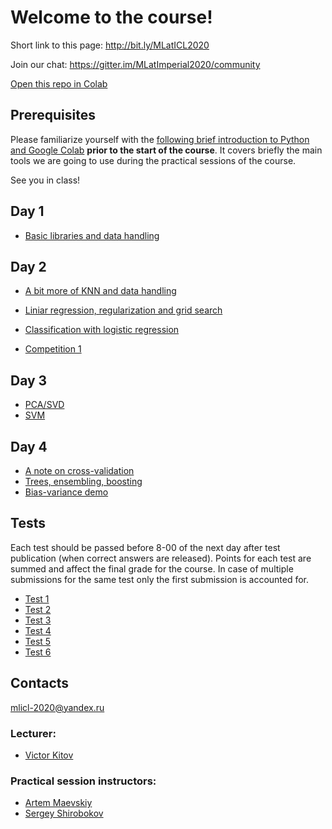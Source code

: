 # Welcome to the course!
Short link to this page: http://bit.ly/MLatICL2020

Join our chat: https://gitter.im/MLatImperial2020/community

[Open this repo in Colab](https://colab.research.google.com/github/yandexdataschool/MLatImperial2020)

## Prerequisites
Please familiarize yourself with the [following brief introduction to Python and Google Colab](https://colab.research.google.com/github/yandexdataschool/MLatImperial2020/blob/master/00_prerequisites/Welcome.ipynb) **prior to the start of the course**. It covers briefly the main tools we are going to use during the practical sessions of the course.

See you in class!

## Day 1

- [Basic libraries and data handling](https://colab.research.google.com/github/yandexdataschool/MLatImperial2020/blob/master/01_lab/lab01_titanic.ipynb)

## Day 2

- [A bit more of KNN and data handling](https://colab.research.google.com/github/yandexdataschool/MLatImperial2020/blob/master/02_lab/lab02_Data_preprocessing_and_knn.ipynb)
- [Liniar regression, regularization and grid search](https://colab.research.google.com/github/yandexdataschool/MLatImperial2020/blob/master/02_lab/lab02_regression.ipynb)

- [Classification with logistic regression](https://colab.research.google.com/github/yandexdataschool/MLatImperial2020/blob/master/02_lab/lab02_classification.ipynb)

- [Competition 1](https://colab.research.google.com/github/yandexdataschool/MLatImperial2020/blob/master/02_lab/kaggle_lab.ipynb)

## Day 3

- [PCA/SVD](https://colab.research.google.com/github/yandexdataschool/MLatImperial2020/blob/master/03_lab/PCA-SVD.ipynb)
- [SVM](https://colab.research.google.com/github/yandexdataschool/MLatImperial2020/blob/master/03_lab/SVM_seminar.ipynb)

## Day 4

- [A note on cross-validation](https://colab.research.google.com/github/yandexdataschool/MLatImperial2020/blob/master/04_lab/Cross_validation_riddle.ipynb)
- [Trees, ensembling, boosting](https://colab.research.google.com/github/yandexdataschool/MLatImperial2020/blob/master/04_lab/trees_ensambling.ipynb)
- [Bias-variance demo](https://colab.research.google.com/github/yandexdataschool/MLatImperial2020/blob/master/04_lab/BiasVariance.ipynb)

## Tests
Each test should be passed before 8-00 of the next day after test publication (when correct answers are released). Points for each test are summed and affect the final grade for the course. In case of multiple submissions for the same test only the  first submission is accounted for.

- [Test 1](https://forms.gle/fucgf1693D8SA5WEA)
- [Test 2](https://forms.gle/hgLkec5yxzuWbx3J6)
- [Test 3](https://forms.gle/n7xBtqzxF2CbMfm96)
- [Test 4](https://forms.gle/H22HtAa4izAfDGcR6)
- [Test 5](https://forms.gle/NUk7yh39uFLMSVYB7)
- [Test 6](https://forms.gle/bcEyjvtTxcR1bWeA7)


## Contacts

mlicl-2020@yandex.ru

### Lecturer:
 -  [Victor Kitov](mailto:v.v.kitov@yandex.ru)

### Practical session instructors:
 -  [Artem Maevskiy](mailto:artem.maevskiy@cern.ch)
 -  [Sergey Shirobokov](mailto:s.shirobokov17@imperial.ac.uk)
